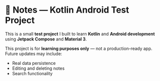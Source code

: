 # 📝 Notes — Kotlin Android Test Project

 This is a small **test project** I built to learn **Kotlin** and **Android development** using **Jetpack Compose** and **Material 3**.

This project is for **learning purposes only** — not a production-ready app.
Future updates may include:

* Real data persistence
* Editing and deleting notes
* Search functionality

